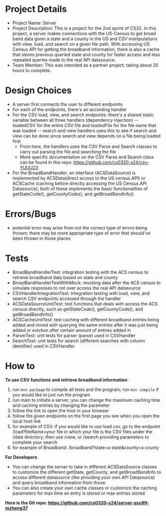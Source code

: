 # Project Details
* Project Name: Server
* Project Description: This is a project for the 2nd sprint of CS32. In this project, a server makes connections with the US-Census to get broad band data given a state and a county in the US and CSV manipulations with view, load, and search on a given file path. With accessing US Census API for getting the broadband information, there is also a cache that stores previous queried state and county for faster access and less repeated queries made to the real API datasource. 
* Team Member: This was intended as a partner project; taking about 20 hours to complete. 

# Design Choices
* A server first connects the user to different endpoints 
* For each of the endpoints, there's an according handler
* For the CSV load, view, and search endpoints: there's a shared static variable between all three handlers (dependency injection) -- loadedCSV for the entire CSV file and loadedFile for the file name that was loaded -- search and view handlers uses this to see if search and view can be done since search and view depends on a file being loaded first 
    * From here, the handlers uses the CSV Parse and Search classes to carry out parsing the file and searching the file 
    * More specific documentation on the CSV Parse and Search class can be found in this repo: https://github.com/cs0320-s24/csv-YUUU23
* For the BroadBandHandler, an interface (ACSDataSource) is implemented by ACSData(direct access to the US census API) or ACSCache (caching before directly accessing the US Census API Datasource); both of these implements the basic functionalities of getStateCode(), getCountyCode(), and getBroadBandInfo()  

# Errors/Bugs
* potential error may arise from not the correct type of errors being thrown; there may be more appropriate type of error that should've been thrown in those places

# Tests
* BroadBandHandlerTest: integration testing with the ACS census to retrieve broadband data based on state and county 
* BroadBandHandlerTestWithMock: mocking data after the ACS census to simulate responses to not over access the real API datasource 
* CSVHandlerIntegrationTest: integration testing with load, view, and search CSV endpoints accessed through the handler
* ACSDataSourceUnitTest: test functions that deals with access the ACS census directly, such as getStateCode(), getCountyCode(), and getBroadBandInfo()
* ACSCacheUnitTest: test caching with different broadband entries being added and mixed with querying the same entries after it was just being added or eviction after certain amount of entries added in
* ParserTest: unit tests for parser (parse) used in CSVHandler 
* SearchTest: unit tests for search (different searches with column identifier) used in CSVHandler

# How to
**To use CSV functions and retrieve broadband information**:
1) run ``mvn package`` to compile all tests and the program; run ``mvn compile`` if you would like to just run the program
2) run main to initiate a server; you can change the maximum caching time and caching entries by changing the parameter
3) follow the link to open the host in your browser
4) follow the given endpoints on the first page you see when you open the local host link
5) for example of CSV: if you would like to use load csv, go to the endpoint /load?fileName=your file in which your file is the CSV files under the /data directory; then use /view, or /search providing parameters to complete your search
6) for example of Broadband: /broadband?state=a state&county=a county

**For Developers**
* You can change the server to take in different ACSDataSource classes to customize the different getState, getCounty, and getBroadBandInfo to access different datasource (like providing your own API Datasource) and query broadband information from those. 
* You can also create your own cache classes or customize the caching parameters for max time an entry is stored or max entries stored

**Here is the Git repo: https://github.com/cs0320-s24/server-sxu99-mzheng37**